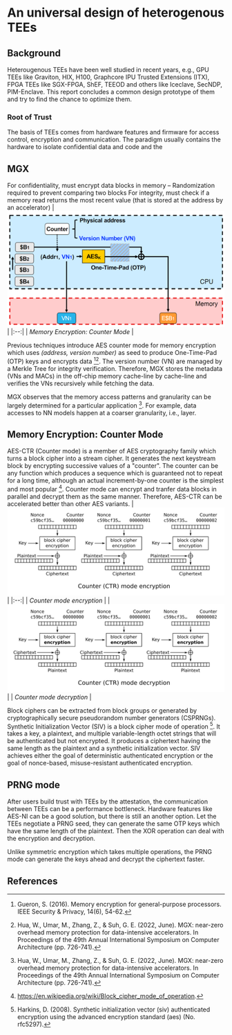 # An universal design of heterogenous TEEs

## Background

Heterougenous TEEs have been well studied in recent years, e.g., GPU TEEs like Graviton, HIX, H100, Graphcore IPU Trusted Extensions (ITX), FPGA TEEs like SGX-FPGA, ShEF, TEEOD and others like Iceclave, SecNDP, PIM-Enclave. This report concludes a common design prototype of them and try to find the chance to optimize them.

### Root of Trust

The basis of TEEs comes from hardware features and firmware for access control, encryption and communication. The paradigm usually contains the hardware to isolate confidential data and code and the 
<!-- root of trust: hardware feature and firmware for access control, encryption and communication -->
<!-- specialized instructions -->
<!-- PCIe, DMA -->
<!-- X86 adopts the independent addressing method to separate the memory operation from the peripheral IO operation, so that there is a distinction between the memory space and the IO space. The instructions for accessing memory and peripheral registers within the X86 platform CPU are also different. -->

## MGX

For confidentiality, must encrypt data blocks in memory
– Randomization required to prevent comparing two blocks
For integrity, must check if a memory read returns the most recent value
(that is stored at the address by an accelerator)
|![counter](./assets/mem-enc-counter-mode.png)|
|:--:|
| *Memory Encryption: Counter Mode* |

Previous techniques introduce AES counter mode for memory encryption which uses *(address, version number)* as seed to produce One-Time-Pad (OTP) keys and encrypts data [^4][^3]. The version number (VN) are managed by a Merkle Tree for integrity verification. Therefore, MGX stores the metadata (VNs and MACs) in the off-chip memory cache-line by cache-line and verifies the VNs recursively while fetching the data.

MGX observes that the memory access patterns and granularity can be largely determined for a particular application [^3]. For example, data accesses to NN models happen at a coarser granularity, i.e., layer. 

## Memory Encryption: Counter Mode

AES-CTR (Counter mode) is a member of AES cryptography family which turns a block cipher into a stream cipher. It generates the next keystream block by encrypting successive values of a "counter". The counter can be any function which produces a sequence which is guaranteed not to repeat for a long time, although an actual increment-by-one counter is the simplest and most popular [^1]. Counter mode can encrypt and tranfer data blocks in parallel and decrypt them as the same manner. Therefore, AES-CTR can be accelerated better than other AES variants.
|![encryption](./assets/CTR_encryption_2.svg)|
|:--:|
| *Counter mode encryption* |
|![decryption](./assets/CTR_decryption_2.svg)|
| *Counter mode decryption* |

Block ciphers can be extracted from block groups or generated by cryptographically secure pseudorandom number generators (CSPRNGs). Synthetic Initialization Vector (SIV) is a block cipher mode of operation [^2]. It takes a key, a plaintext, and multiple variable-length octet strings that will be authenticated but not encrypted. It produces a ciphertext having the same length as the plaintext and a synthetic initialization vector. SIV achieves either the goal of deterministic authenticated encryption or the goal of nonce-based, misuse-resistant authenticated encryption.

## PRNG mode

After users build trust with TEEs by the attestation, the communication between TEEs can be a performance bottleneck. Hardware features like AES-NI can be a good solution, but there is still an another option. Let the TEEs negotiate a PRNG seed, they can generate the same OTP keys which have the same length of the plaintext. Then the XOR operation can deal with the encryption and decryption.

Unlike symmetric encryption which takes multiple operations, the PRNG mode can generate the keys ahead and decrypt the ciphertext faster. 

## References

[^1]: https://en.wikipedia.org/wiki/Block_cipher_mode_of_operation.
[^2]: Harkins, D. (2008). Synthetic initialization vector (siv) authenticated encryption using the advanced encryption standard (aes) (No. rfc5297).
[^3]: Hua, W., Umar, M., Zhang, Z., & Suh, G. E. (2022, June). MGX: near-zero overhead memory protection for data-intensive accelerators. In Proceedings of the 49th Annual International Symposium on Computer Architecture (pp. 726-741).
[^4]: Gueron, S. (2016). Memory encryption for general-purpose processors. IEEE Security & Privacy, 14(6), 54-62.